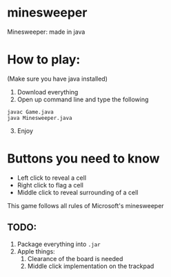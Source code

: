 # minesweeper
Minesweeper: made in java

# How to play:
(Make sure you have java installed)
1. Download everything
2. Open up command line and type the following
```
javac Game.java
java Minesweeper.java
```
3. Enjoy

# Buttons you need to know
- Left click to reveal a cell
- Right click to flag a cell
- Middle click to reveal surrounding of a cell

This game follows all rules of Microsoft's minesweeper

## TODO:
1. Package everything into `.jar`
2. Apple things:
    1. Clearance of the board is needed
    2. Middle click implementation on the trackpad
